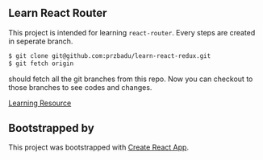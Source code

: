 ## Learn React Router

This project is intended for learning `react-router`. Every steps are created in seperate branch.

``` bash
$ git clone git@github.com:przbadu/learn-react-redux.git
$ git fetch origin
```

should fetch all the git branches from this repo. Now you can checkout to those
branches to see codes and changes.

[Learning Resource](https://github.com/reactjs/react-router-tutorial)


## Bootstrapped by

This project was bootstrapped with [Create React App](https://github.com/facebookincubator/create-react-app).
